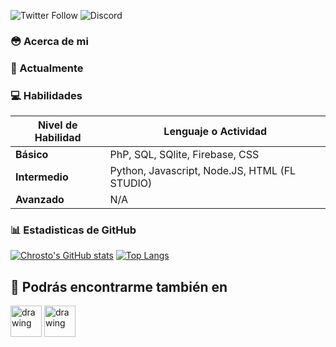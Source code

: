 ![Twitter Follow](https://img.shields.io/twitter/follow/akachrosto?style=social)
![Discord](https://img.shields.io/discord/700168659536052256)

### 😳 Acerca de mi 

### 👔 Actualmente

### 💻 Habilidades

| **Nivel de Habilidad** | Lenguaje o Actividad |
| ------------- | ------------- |
| **Básico** | PhP, SQL, SQlite, Firebase, CSS |
| **Intermedio** | Python, Javascript, Node.JS, HTML (FL STUDIO)|
| **Avanzado** | N/A |

### 📊 Estadisticas de GitHub
[![Chrosto's GitHub stats](https://github-readme-stats.vercel.app/api?username=akachrosto&show_icons=true&theme=blueberry&count_private=true&hide=prs,issues&hide_border=true&locale=es&include_all_commits=true)](https://github.com/anuraghazra/github-readme-stats)
[![Top Langs](https://github-readme-stats.vercel.app/api/top-langs/?username=akachrosto&layout=compact&theme=blueberry&hide_border=true&locale=es&count_private=true)](https://github.com/anuraghazra/github-readme-stats)

## 👻 Podrás encontrarme también en

<a href="https://instagram.com/akachrosto" target="_blank"><img src="https://iconape.com/wp-content/files/hl/53010/svg/devto.svg" alt="drawing" width="50"/></a>
<a href="https://dev.to/akachrosto" target="_blank"><img src="https://iconape.com/wp-content/files/ak/70032/svg/instagram-2-1.svg" alt="drawing" width="50"/>
